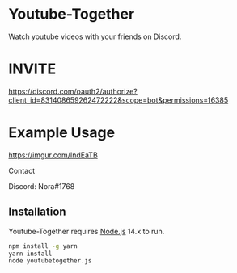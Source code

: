 # Youtube-Together

Watch youtube videos with your friends on Discord.

# INVITE

https://discord.com/oauth2/authorize?client_id=831408659262472222&scope=bot&permissions=16385

# Example Usage

https://imgur.com/IndEaTB

Contact

Discord: Nora#1768

## Installation

Youtube-Together requires [Node.js](https://nodejs.org/) 14.x to run.

```sh
npm install -g yarn
yarn install
node youtubetogether.js
```
